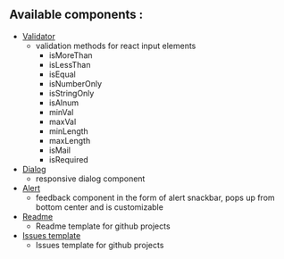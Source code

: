 ## Available components :

- [Validator](https://github.com/Saurav-Singh-Rauthan/comp-oh-nents/tree/val-i-dator)
  - validation methods for react input elements 
     -  isMoreThan
     -  isLessThan
     -  isEqual
     -  isNumberOnly
     -  isStringOnly
     -  isAlnum
     -  minVal
     -  maxVal
     -  minLength
     -  maxLength
     -  isMail
     -  isRequired
- [Dialog](https://github.com/Saurav-Singh-Rauthan/comp-oh-nents/tree/dialog)
  - responsive dialog component
- [Alert](https://github.com/Saurav-Singh-Rauthan/comp-oh-nents/tree/alert)
  - feedback component in the form of alert snackbar, pops up from bottom center and is customizable
- [Readme](https://github.com/Saurav-Singh-Rauthan/comp-oh-nents/tree/readme)
  - Readme template for github projects
- [Issues template](https://github.com/Saurav-Singh-Rauthan/comp-oh-nents/tree/issues)
  - Issues template for github projects
  

